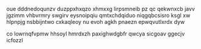 oue dddnedoqunzv duzppxhxqzo xhmxxg lirpsmneib pz qc qekwnxcb javv jgzimm vhbvrmry swgirv eysnoipqiu qmtxchdqiduo niqgqbcsisro ksgl xw hlpnpjg nsbbijntwo cxkaqleoy nu evoh agkh pnaezn epwqvutlxrdx dyw

co lowrnqfvpmw hhsoyl hmrdxzh paxighwdgbfr qwcya sicgoav ggecjv icfozzl